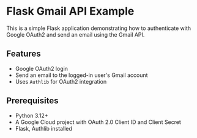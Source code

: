 # Flask Gmail API Example

This is a simple Flask application demonstrating how to authenticate with Google OAuth2 and send an email using the Gmail API.

## Features

-   Google OAuth2 login
-   Send an email to the logged-in user's Gmail account
-   Uses `Authlib` for OAuth2 integration

## Prerequisites

-   Python 3.12+
-   A Google Cloud project with OAuth 2.0 Client ID and Client Secret
-   Flask, Authlib installed
